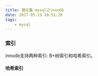 ```yaml
---
title: 理论篇-mysql之innodb
date: 2017-05-15 10:51:20
tags:
    - mysql
---
```



### 索引
innodb支持两种索引: B+树索引和哈希索引。

#### 哈希索引

